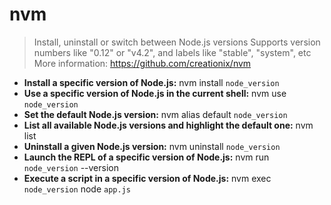 # nvm
> Install, uninstall or switch between Node.js versions
> Supports version numbers like "0.12" or "v4.2", and labels like "stable", "system", etc
> More information: <https://github.com/creationix/nvm>
- **Install a specific version of Node.js:**
nvm install `node_version`
- **Use a specific version of Node.js in the current shell:**
nvm use `node_version`
- **Set the default Node.js version:**
nvm alias default `node_version`
- **List all available Node.js versions and highlight the default one:**
nvm list
- **Uninstall a given Node.js version:**
nvm uninstall `node_version`
- **Launch the REPL of a specific version of Node.js:**
nvm run `node_version` --version
- **Execute a script in a specific version of Node.js:**
nvm exec `node_version` node `app.js`
